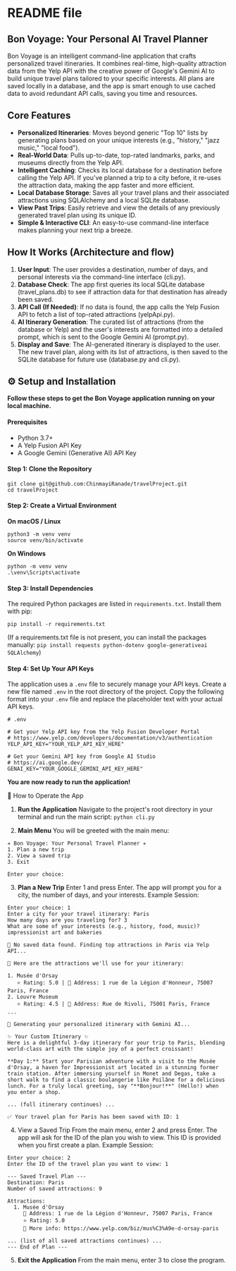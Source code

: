 # README file

## Bon Voyage: Your Personal AI Travel Planner
Bon Voyage is an intelligent command-line application that crafts personalized travel itineraries. It combines real-time, high-quality attraction data from the Yelp API with the creative power of Google's Gemini AI to build unique travel plans tailored to your specific interests. All plans are saved locally in a database, and the app is smart enough to use cached data to avoid redundant API calls, saving you time and resources.

## Core Features
- **Personalized Itineraries**: Moves beyond generic "Top 10" lists by generating plans based on your unique interests (e.g., "history," "jazz music," "local food").
- **Real-World Data**: Pulls up-to-date, top-rated landmarks, parks, and museums directly from the Yelp API.
- **Intelligent Caching**: Checks its local database for a destination before calling the Yelp API. If you've planned a trip to a city before, it re-uses the attraction data, making the app faster and more efficient.
- **Local Database Storage**: Saves all your travel plans and their associated attractions using SQLAlchemy and a local SQLite database.
- **View Past Trips**: Easily retrieve and view the details of any previously generated travel plan using its unique ID.
- **Simple & Interactive CLI**: An easy-to-use command-line interface makes planning your next trip a breeze.

## How It Works (Architecture and flow)
1. **User Input**: The user provides a destination, number of days, and personal interests via the command-line interface (cli.py).
2. **Database Check**: The app first queries its local SQLite database (travel_plans.db) to see if attraction data for that destination has already been saved.
3. **API Call (If Needed)**: If no data is found, the app calls the Yelp Fusion API to fetch a list of top-rated attractions (yelpApi.py).
4. **AI Itinerary Generation**: The curated list of attractions (from the database or Yelp) and the user's interests are formatted into a detailed prompt, which is sent to the Google Gemini AI (prompt.py).
5. **Display and Save**: The AI-generated itinerary is displayed to the user. The new travel plan, along with its list of attractions, is then saved to the SQLite database for future use (database.py and cli.py).

## ⚙️ Setup and Installation

**Follow these steps to get the Bon Voyage application running on your local machine.**

#### Prerequisites
- Python 3.7+
- A Yelp Fusion API Key
- A Google Gemini (Generative AI) API Key

#### Step 1: Clone the Repository
```
git clone git@github.com:ChinmayiRanade/travelProject.git
cd travelProject
```
#### Step 2: Create a Virtual Environment
**On macOS / Linux**
```
python3 -m venv venv
source venv/bin/activate
```
**On Windows**
```
python -m venv venv
.\venv\Scripts\activate
```

#### Step 3: Install Dependencies
The required Python packages are listed in `requirements.txt`. Install them with pip:

`pip install -r requirements.txt`

(If a requirements.txt file is not present, you can install the packages manually: `pip install requests python-dotenv google-generativeai SQLAlchemy`)

#### Step 4: Set Up Your API Keys
The application uses a `.env` file to securely manage your API keys.
Create a new file named `.env` in the root directory of the project.
Copy the following format into your `.env` file and replace the placeholder text with your actual API keys.
```
# .env

# Get your Yelp API key from the Yelp Fusion Developer Portal
# https://www.yelp.com/developers/documentation/v3/authentication
YELP_API_KEY="YOUR_YELP_API_KEY_HERE"

# Get your Gemini API key from Google AI Studio
# https://ai.google.dev/
GENAI_KEY="YOUR_GOOGLE_GEMINI_API_KEY_HERE"

```

**You are now ready to run the application!**

🚀 How to Operate the App
1. **Run the Application**
Navigate to the project's root directory in your terminal and run the main script:
`python cli.py`

2. **Main Menu**
You will be greeted with the main menu:

```
✈️ Bon Voyage: Your Personal Travel Planner ✈️
1. Plan a new trip
2. View a saved trip
3. Exit

Enter your choice:
```

3. **Plan a New Trip**
Enter 1 and press Enter.
The app will prompt you for a city, the number of days, and your interests.
Example Session:
```
Enter your choice: 1
Enter a city for your travel itinerary: Paris
How many days are you traveling for? 3
What are some of your interests (e.g., history, food, music)? impressionist art and bakeries

🔎 No saved data found. Finding top attractions in Paris via Yelp API...

📍 Here are the attractions we'll use for your itinerary:

1. Musée d'Orsay
   ⭐ Rating: 5.0 | 📍 Address: 1 rue de la Légion d'Honneur, 75007 Paris, France
2. Louvre Museum
   ⭐ Rating: 4.5 | 📍 Address: Rue de Rivoli, 75001 Paris, France
...

🤖 Generating your personalized itinerary with Gemini AI...

✨ Your Custom Itinerary ✨
Here is a delightful 3-day itinerary for your trip to Paris, blending world-class art with the simple joy of a perfect croissant!

**Day 1:** Start your Parisian adventure with a visit to the Musée d'Orsay, a haven for Impressionist art located in a stunning former train station. After immersing yourself in Monet and Degas, take a short walk to find a classic boulangerie like Poilâne for a delicious lunch. For a truly local greeting, say "**Bonjour!**" (Hello!) when you enter a shop.

... (full itinerary continues) ...

✅ Your travel plan for Paris has been saved with ID: 1
```

4. View a Saved Trip
From the main menu, enter 2 and press Enter.
The app will ask for the ID of the plan you wish to view. This ID is provided when you first create a plan.
Example Session:

```
Enter your choice: 2
Enter the ID of the travel plan you want to view: 1

--- Saved Travel Plan ---
Destination: Paris
Number of saved attractions: 9

Attractions:
  1. Musée d'Orsay
     📍 Address: 1 rue de la Légion d'Honneur, 75007 Paris, France
     ⭐ Rating: 5.0
     🔗 More info: https://www.yelp.com/biz/mus%C3%A9e-d-orsay-paris

... (list of all saved attractions continues) ...
--- End of Plan ---
```
5. **Exit the Application**
From the main menu, enter 3 to close the program.

